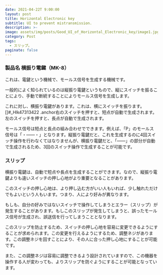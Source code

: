```yaml
---
date: 2021-04-22T 9:00:00
layout: post
title: Horizontal Electronic key
subtitle: UI to prevent mistransmission.
description: >-
image: assets/img/posts/Good_UI_of_Horizontal_Electronic_key/image1.jpg
category: Post
tags: 
  - スリップ。
paginate: false
---
```


### 製品名 横振り電鍵（MK-8）
これは、電鍵という機械で、モールス信号を生成する機械です。

一般的によく知られているのは縦振り電鍵というもので、縦にスイッチを振ることにより、手動で断続することによりモールス信号を生成します。

これに対し、横振り電鍵があります。これは、横にスイッチを振ります。[]#_Hlk47313422
.anchor右のスイッチを押すと、短点が自動で生成されます。左のスイッチを押すと、長点が自動で生成されます。

モールス信号は短点と長点の組み合わせでできます。例えば、「P」のモールス信号は「・――・」となります。縦振り電鍵だと、これを生成するのに4回スイッチ操作を行わなくてはなりませんが、横振り電鍵だと、「――」の部分が自動で生成されるため、3回のスイッチ操作で生成することが可能です。

### スリップ
横振り電鍵は、自動で短点や長点を生成することができます。なので、縦振り電鍵よりも違いスイッチの押し心地がより重要となることがあります。

このスイッチの押し心地は、より押し込む方がいい人もいれば、少し触れただけでもよいという人もいます。つまり、人により好みが異なります。

もしも、自分の好みではないスイッチで操作してしまうとエラー（スリップ）が発生することがあります。もしこのスリップが発生してしまうと、誤ったモールス信号が生成され、誤送信を行ってしまうこととなります。

このスリップを防止するため、スイッチの押し心地を容易に変更できるようにすることが求められます。この変更を行えるようにするため、調整ネジがあります。この調整ネジを回すことにより、その人に合った押し心地にすることが可能です。

また、この調整ネジは容易に調整できるよう設計されていますので、この機器を操作する人が変わっても、よりスリップを防ぐようにすることが可能となっています。
